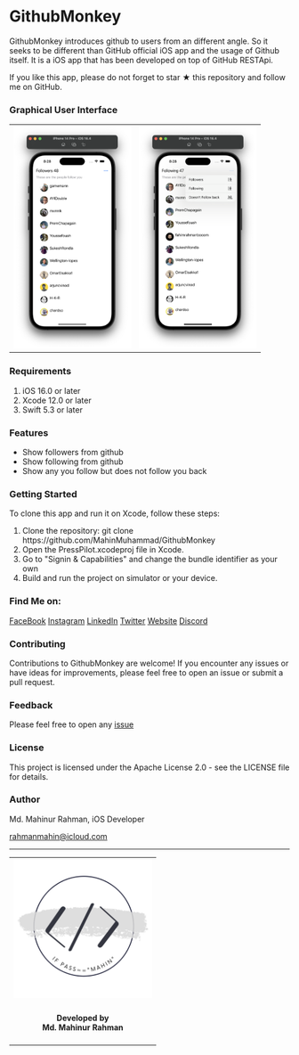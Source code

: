 <!-- Copyright 2023 Md. Mahinur Rahman-->
<!---->
<!-- Licensed under the Apache License, Version 2.0 (the "License");-->
<!-- you may not use this file except in compliance with the License.-->
<!-- You may obtain a copy of the License at-->
<!---->
<!--     http://www.apache.org/licenses/LICENSE-2.0-->
<!---->
<!-- Unless required by applicable law or agreed to in writing, software-->
<!-- distributed under the License is distributed on an "AS IS" BASIS,-->
<!-- WITHOUT WARRANTIES OR CONDITIONS OF ANY KIND, either express or implied.-->
<!-- See the License for the specific language governing permissions and-->
<!-- limitations under the License.-->

<h1>GithubMonkey</h1>

GithubMonkey introduces github to users from an different angle. So it seeks to be different than GitHub official iOS app and the usage of Github itself. 
It is a iOS app that has been developed on top of GitHub RESTApi.

If you like this app, please do not forget to star ★ this repository and follow me on GitHub.

<h3>Graphical User Interface</h3>
<table style="border:none">
  <tr>
    <td><img src="/Documentation/SS1.png" height="400"></td>
    <td><img src="/Documentation/SS2.png" height="400"></td>
  </tr>
</table>

<h3>Requirements</h3>
    <ol>
        <li>iOS 16.0 or later</li>
        <li>Xcode 12.0 or later</li>
        <li>Swift 5.3 or later</li>
    </ol>

<h3>Features</h3>
<ul>
  <li>Show followers from github</li>
  <li>Show following from github</li>
  <li>Show any you follow but does not follow you back</li>
</ul> 

<h3>Getting Started</h3>
  To clone this app and run it on Xcode, follow these steps:
<ol>
    <li>Clone the repository: git clone https://github.com/MahinMuhammad/GithubMonkey</li>
    <li>Open the PressPilot.xcodeproj file in Xcode.</li>
    <li>Go to "Signin & Capabilities" and change the bundle identifier as your own</li>
    <li>Build and run the project on simulator or your device.</li>
</ol> 

### Find Me on:

[FaceBook](https://web.facebook.com/mahin5muhammad)
[Instagram](https://www.instagram.com/mahin5muhammad/)
[LinkedIn](https://www.linkedin.com/in/rahmanmahin/)
[Twitter](https://twitter.com/ImMahin)
[Website](https://mahinmuhammad.github.io/view/home.html)
[Discord](http://discordapp.com/users/Ghost_Friday#2625)


### Contributing

Contributions to GithubMonkey are welcome! If you encounter any issues or have ideas for improvements, 
please feel free to open an issue or submit a pull request.

### Feedback

Please feel free to open any [issue](https://github.com/MahinMuhammad/GithubMonkey/issues)

### License

This project is licensed under the Apache License 2.0 - see the LICENSE file for details.

### Author

Md. Mahinur Rahman, iOS Developer

rahmanmahin@icloud.com

<hr>
<table style="border:none">
  <tr>  
    <td align="center"><img src="Documentation/mahinsLogo.png" height="250" width="250"></h4></td>
  </tr>
  <tr>  
    <td align="center"><h4>Developed by <br> Md. Mahinur Rahman</h4></td>
  </tr>
</table>
